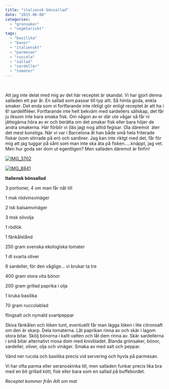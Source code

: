 ```yaml
---
title: "italiensk bönsallad"
date: "2015-06-08"
categories: 
  - "gronsaker"
  - "vegetariskt"
tags: 
  - "basilika"
  - "bonor"
  - "italienskt"
  - "parmesan"
  - "ruccola"
  - "sallad"
  - "sardeller"
  - "tomater"
---
```


 

Att jag inte delat med mig av det här receptet är skandal. Vi har gjort denna salladen ett par år. En sallad som passar till typ allt. Så himla goda, enkla smaker. Det enda som vi fortfarande inte riktigt gör enligt receptet är att ha i 6! sardellfiléer. Fortfarande inte helt bekväm med sardellers sällskap, det får ju liksom inte bara smaka fisk. Om någon av er där ute vågar så får ni jättegärna höra av er och berätta om det smakar fisk eller bara höjer de andra smakerna. Här förblir vi (läs jag) nog alltid fegisar. Ola däremot  äter det mest konstiga. När vi var i Barcelona åt han både små hela friterade fiskar (som stirrade på en) och sardiner. Jag kan inte riktgt med det, får för mig att jag tuggar på sånt som man inte ska äta på fisken.....knäppt, jag vet. Men hur goda ser dom ut egentligen? Men salladen däremot är finfin!

[![IMG_3702](/static/img/IMG_3702-1020x1360.jpg)](http://import.local/wp-content/uploads/2015/06/IMG_3702.jpg)

[![IMG_8841](/static/img/IMG_8841-1020x680.jpg)](http://import.local/wp-content/uploads/2015/06/IMG_8841.jpg)

**Italiensk bönsallad**

3 portioner, 4 om man får nåt till

1 msk rödvinsvinäger

2 tsk balsamvinäger

3 msk olivolja

1 rödlök

1 fänkålstånd

250 gram svenska ekologiska tomater

1 dl svarta oliver

6 sardeller, för den våglige... vi brukar ta tre

400 gram stora vita bönor

200 gram grillad paprika i olja

1 kruka basilika

70 gram ruccolablad

flingsalt och nymald svartpeppar

Skiva fänkålen och löken tunt, eventuellt får man lägga löken i lite citronsaft om den är skarp. Dela tomaterna. Låt paprikan rinna av och skär i lagom stora bitar. Skölj bönorna i kallt vatten och låt dem rinna av. Skär sardellerna i små bitar alternativt mosa dom med knivbladet. Blanda grönsaker, bönor, sardeller, oliver, olja och vinäger. Smaka av med salt och peppar.

Vänd ner rucola och basilika precis vid servering och hyvla på parmesan.

Vi har ofta parma eller seranoskinka till, men salladen funkar precis lika bra med en bit grillad kött, fisk eller bara som en sallad på buffebordet.

_Receptet kommer från Allt om mat_
